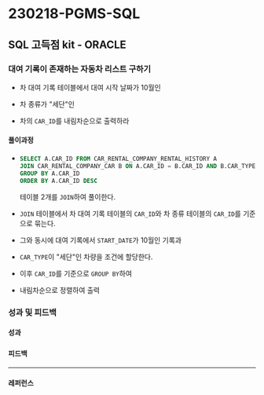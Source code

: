 # 230218-PGMS-SQL

## SQL 고득점 kit - ORACLE

### 대여 기록이 존재하는 자동차 리스트 구하기

- 차 대여 기록 테이블에서 대여 시작 날짜가 10월인 

- 차 종류가 "세단"인

- 차의 `CAR_ID`를 내림차순으로 출력하라

#### 풀이과정

- ```sql
  SELECT A.CAR_ID FROM CAR_RENTAL_COMPANY_RENTAL_HISTORY A
  JOIN CAR_RENTAL_COMPANY_CAR B ON A.CAR_ID = B.CAR_ID AND B.CAR_TYPE = '세단' AND TO_CHAR(START_DATE,'MM') = '10'
  GROUP BY A.CAR_ID
  ORDER BY A.CAR_ID DESC
  ```
  
  테이블 2개를 `JOIN`하여 풀이한다.

- `JOIN` 테이블에서 차 대여 기록 테이블의 `CAR_ID`와 차 종류 테이블의 `CAR_ID`를 기준으로 묶는다.

- 그와 동시에 대여 기록에서 `START_DATE`가 10월인 기록과

- `CAR_TYPE`이 "세단"인 차량을 조건에 할당한다.

- 이후 `CAR_ID`를 기준으로 `GROUP BY`하여

- 내림차순으로 정렬하여 출력

### 성과 및 피드백

#### 성과

##### 

#### 피드백

---

#### 레퍼런스

> 
